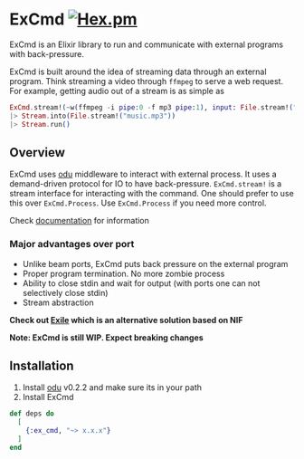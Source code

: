 # ExCmd [![Hex.pm](https://img.shields.io/hexpm/v/ex_cmd.svg)](https://hex.pm/packages/ex_cmd)

ExCmd is an Elixir library to run and communicate with external programs with back-pressure.

ExCmd is built around the idea of streaming data through an external program. Think streaming a video through `ffmpeg` to serve a web request. For example, getting audio out of a stream is as simple as
``` elixir
ExCmd.stream!(~w(ffmpeg -i pipe:0 -f mp3 pipe:1), input: File.stream!("music_video.mkv", [], 65336))
|> Stream.into(File.stream!("music.mp3"))
|> Stream.run()
```

## Overview
ExCmd uses [odu](https://github.com/akash-akya/odu) middleware to interact with external process. It uses a demand-driven protocol for IO to have back-pressure. `ExCmd.stream!` is a stream interface for interacting with the command. One should prefer to use this over `ExCmd.Process`. Use `ExCmd.Process` if you need more control.

Check [documentation](https://hexdocs.pm/ex_cmd/readme.html) for information

### Major advantages over port
* Unlike beam ports, ExCmd puts back pressure on the external program
* Proper program termination. No more zombie process
* Ability to close stdin and wait for output (with ports one can not selectively close stdin)
* Stream abstraction

**Check out [Exile](https://github.com/akash-akya/exile) which is an alternative solution based on NIF**

**Note: ExCmd is still WIP. Expect breaking changes**

## Installation
1. Install [odu](https://github.com/akash-akya/odu/releases/tag/v0.2.2) v0.2.2 and make sure its in your path
2. Install ExCmd
```elixir
def deps do
  [
    {:ex_cmd, "~> x.x.x"}
  ]
end
```
